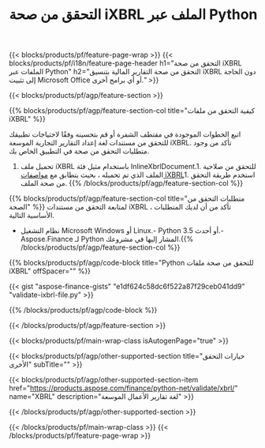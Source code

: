 ﻿---
title: التحقق من صحة iXBRL الملف عبر Python
description: نموذج رمز للتحقق من صحة ملف iXBRL. استخدم API مثال التعليمات البرمجية للتحقق من صحة الملفات المجمعة iXBRL داخل التطبيقات المستندة إلى Python. 
url: /ar/python-net/validate/ixbrl/
family: finance
platformtag: python
feature: validate
informat: iXBRL
outformat: 
otherformats: 
---
{{< blocks/products/pf/feature-page-wrap >}}
{{< blocks/products/pf/i18n/feature-page-header h1="التحقق من صحة iXBRL الملفات عبر Python" h2="التحقق من صحة التقارير المالية بتنسيق iXBRL دون الحاجة إلى تثبيت Microsoft Office أو أي برامج أخرى." >}}

{{< blocks/products/pf/agp/feature-section >}}

{{% blocks/products/pf/agp/feature-section-col title="كيفية التحقق من ملفات iXBRL" %}}

اتبع الخطوات الموجودة في مقتطف الشفرة أو قم بتحسينه وفقًا لاحتياجات تطبيقك للتحقق من مستندات لغة إعداد التقارير التجارية الموسعة iXBRL. تأكد من وجود متطلبات التحقق من صحة في التطبيق الخاص بك.

1. تحميل ملف iXBRL باستخدام مثيل فئة InlineXbrlDocument.1. للتحقق من صلاحية الملف الذي تم تحميله ، بحيث يتطابق مع [مواصفات iXBRL](http://www.xbrl.org/specification/inlinexbrl-part1/rec-2013-11-18/inlinexbrl-part1-rec-2013-11-18.html)1. استخدم طريقة التحقق من صحة الملف.
{{% /blocks/products/pf/agp/feature-section-col %}}

{{% blocks/products/pf/agp/feature-section-col title="متطلبات التحقق من الصحة" %}}
لمتابعة التحقق من مستندات iXBRL ، تأكد من أن لديك المتطلبات الأساسية التالية. 
- نظام التشغيل Microsoft Windows أو Linux.- Python 3.5 أو أحدث.- Aspose.Finance لـ Python المشار إليها في مشروعك.{{% /blocks/products/pf/agp/feature-section-col %}}

{{% blocks/products/pf/agp/code-block title="Python للتحقق من صحة ملفات iXBRL" offSpacer="" %}}

{{< gist "aspose-finance-gists" "e1df624c58dc6f522a87f29ceb041dd9" "validate-ixbrl-file.py" >}}

{{% /blocks/products/pf/agp/code-block %}}

{{< /blocks/products/pf/agp/feature-section >}}

{{< blocks/products/pf/main-wrap-class isAutogenPage="true" >}}

{{< blocks/products/pf/agp/other-supported-section title="خيارات التحقق الأخرى" subTitle="" >}}

{{< blocks/products/pf/agp/other-supported-section-item href="https://products.aspose.com/finance/python-net/validate/xbrl/" name="XBRL" description="لغة تقارير الأعمال الموسعة" >}}

{{< /blocks/products/pf/agp/other-supported-section >}}

{{< /blocks/products/pf/main-wrap-class >}}
{{< /blocks/products/pf/feature-page-wrap >}}